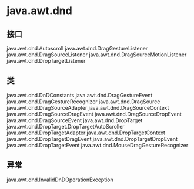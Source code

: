 # java.awt.dnd

## 接口

java.awt.dnd.Autoscroll
java.awt.dnd.DragGestureListener
java.awt.dnd.DragSourceListener
java.awt.dnd.DragSourceMotionListener
java.awt.dnd.DropTargetListener

## 类

java.awt.dnd.DnDConstants
java.awt.dnd.DragGestureEvent
java.awt.dnd.DragGestureRecognizer
java.awt.dnd.DragSource
java.awt.dnd.DragSourceAdapter
java.awt.dnd.DragSourceContext
java.awt.dnd.DragSourceDragEvent
java.awt.dnd.DragSourceDropEvent
java.awt.dnd.DragSourceEvent
java.awt.dnd.DropTarget
java.awt.dnd.DropTarget.DropTargetAutoScroller
java.awt.dnd.DropTargetAdapter
java.awt.dnd.DropTargetContext
java.awt.dnd.DropTargetDragEvent
java.awt.dnd.DropTargetDropEvent
java.awt.dnd.DropTargetEvent
java.awt.dnd.MouseDragGestureRecognizer

## 异常

java.awt.dnd.InvalidDnDOperationException




